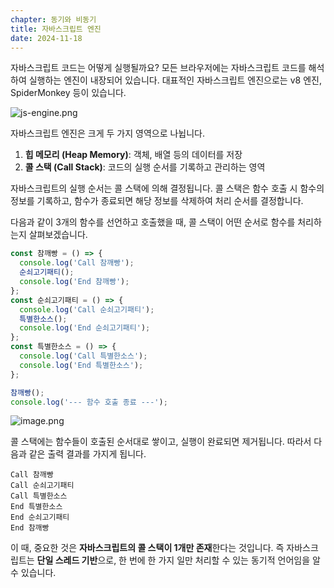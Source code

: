 ```yaml
---
chapter: 동기와 비동기
title: 자바스크립트 엔진
date: 2024-11-18
---
```


자바스크립트 코드는 어떻게 실행될까요? 모든 브라우저에는 자바스크립트 코드를 해석하여 실행하는 엔진이 내장되어 있습니다. 대표적인 자바스크립트 엔진으로는 v8 엔진, SpiderMonkey 등이 있습니다.

![js-engine.png](/images/async-javascript/chapter01/js-engine.png)

자바스크립트 엔진은 크게 두 가지 영역으로 나뉩니다.

1. **힙 메모리 (Heap Memory)**: 객체, 배열 등의 데이터를 저장
2. **콜 스택 (Call Stack)**: 코드의 실행 순서를 기록하고 관리하는 영역

자바스크립트의 실행 순서는 콜 스택에 의해 결정됩니다. 콜 스택은 함수 호출 시 함수의 정보를 기록하고, 함수가 종료되면 해당 정보를 삭제하여 처리 순서를 결정합니다.

다음과 같이 3개의 함수를 선언하고 호출했을 때, 콜 스택이 어떤 순서로 함수를 처리하는지 살펴보겠습니다.

```jsx
const 참깨빵 = () => {
  console.log('Call 참깨빵');
  순쇠고기패티();
  console.log('End 참깨빵');
};
const 순쇠고기패티 = () => {
  console.log('Call 순쇠고기패티');
  특별한소스();
  console.log('End 순쇠고기패티');
};
const 특별한소스 = () => {
  console.log('Call 특별한소스');
  console.log('End 특별한소스');
};

참깨빵();
console.log('--- 함수 호출 종료 ---');
```

![image.png](/images/async-javascript/chapter01/image.png)

콜 스택에는 함수들이 호출된 순서대로 쌓이고, 실행이 완료되면 제거됩니다. 따라서 다음과 같은 출력 결과를 가지게 됩니다.

```
Call 참깨빵
Call 순쇠고기패티
Call 특별한소스
End 특별한소스
End 순쇠고기패티
End 참깨빵
```

이 때, 중요한 것은 **자바스크립트의 콜 스택이 1개만 존재**한다는 것입니다. 즉 자바스크립트는 **단일 스레드 기반**으로, 한 번에 한 가지 일만 처리할 수 있는 동기적 언어임을 알 수 있습니다.
